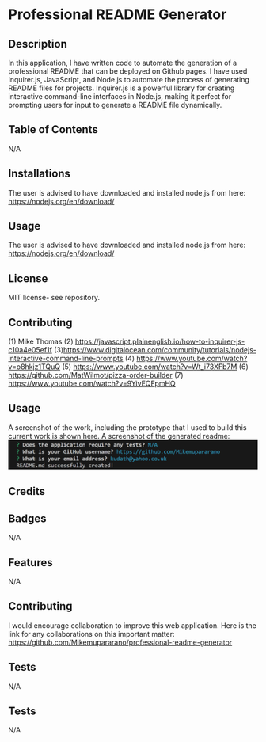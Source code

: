 
# Professional README Generator

## Description
In this application, I have written code to automate the generation of a professional README that can be deployed on Github pages. I have used Inquirer.js, JavaScript, and Node.js to automate the process of generating README files for projects. Inquirer.js is a powerful library for creating interactive command-line interfaces in Node.js, making it perfect for prompting users for input to generate a README file dynamically.

## Table of Contents
N/A

## Installations
The user is advised to have downloaded and installed node.js from here: https://nodejs.org/en/download/

## Usage
The user is advised to have downloaded and installed node.js from here: https://nodejs.org/en/download/

## License
MIT license- see repository. 

## Contributing
(1) Mike Thomas
(2) https://javascript.plainenglish.io/how-to-inquirer-js-c10a4e05ef1f
(3)https://www.digitalocean.com/community/tutorials/nodejs-interactive-command-line-prompts
(4) https://www.youtube.com/watch?v=o8hkjz1TQuQ
(5) https://www.youtube.com/watch?v=Wt_i73XFb7M
(6) https://github.com/MatWilmot/pizza-order-builder
(7) https://www.youtube.com/watch?v=9YivEQFpmHQ

## Usage 
A screenshot of the work, including the prototype that I used to build this current work is shown here.
A screenshot of the generated readme:
![A screenshot of the generated readme:](./utils/test/images/Screenshot1.png)


## Credits


## Badges

N/A

## Features

N/A

## Contributing

I would encourage collaboration to improve this web application. Here is the link for any collaborations on this important matter:
https://github.com/Mikemupararano/professional-readme-generator


## Tests

N/A
## Tests
N/A



